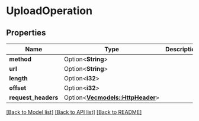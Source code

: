 # UploadOperation

## Properties

Name | Type | Description | Notes
------------ | ------------- | ------------- | -------------
**method** | Option<**String**> |  | [optional]
**url** | Option<**String**> |  | [optional]
**length** | Option<**i32**> |  | [optional]
**offset** | Option<**i32**> |  | [optional]
**request_headers** | Option<[**Vec<models::HttpHeader>**](HttpHeader.md)> |  | [optional]

[[Back to Model list]](../README.md#documentation-for-models) [[Back to API list]](../README.md#documentation-for-api-endpoints) [[Back to README]](../README.md)


